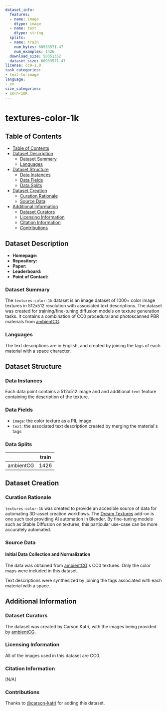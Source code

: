 ```yaml
---
dataset_info:
  features:
  - name: image
    dtype: image
  - name: text
    dtype: string
  splits:
  - name: train
    num_bytes: 60933571.47
    num_examples: 1426
  download_size: 58351352
  dataset_size: 60933571.47
license: cc0-1.0
task_categories:
- text-to-image
language:
- en
size_categories:
- 1K<n<10K
---
```


# textures-color-1k

## Table of Contents
- [Table of Contents](#table-of-contents)
- [Dataset Description](#dataset-description)
  - [Dataset Summary](#dataset-summary)
  - [Languages](#languages)
- [Dataset Structure](#dataset-structure)
  - [Data Instances](#data-instances)
  - [Data Fields](#data-fields)
  - [Data Splits](#data-splits)
- [Dataset Creation](#dataset-creation)
  - [Curation Rationale](#curation-rationale)
  - [Source Data](#source-data)
- [Additional Information](#additional-information)
  - [Dataset Curators](#dataset-curators)
  - [Licensing Information](#licensing-information)
  - [Citation Information](#citation-information)
  - [Contributions](#contributions)

## Dataset Description

- **Homepage:**
- **Repository:**
- **Paper:**
- **Leaderboard:**
- **Point of Contact:**

### Dataset Summary

The `textures-color-1k` dataset is an image dataset of 1000+ color image textures in 512x512 resolution with associated text descriptions.
The dataset was created for training/fine-tuning diffusion models on texture generation tasks.
It contains a combination of CC0 procedural and photoscanned PBR materials from [ambientCG](https://ambientcg.com/).

### Languages

The text descriptions are in English, and created by joining the tags of each material with a space character.

## Dataset Structure

### Data Instances

Each data point contains a 512x512 image and and additional `text` feature containing the description of the texture.

### Data Fields

* `image`: the color texture as a PIL image
* `text`: the associated text description created by merging the material's tags

### Data Splits

|    | train |
| -- | ----- |
| ambientCG | 1426 |

## Dataset Creation

### Curation Rationale

`textures-color-1k` was created to provide an accesible source of data for automating 3D-asset creation workflows.
The [Dream Textures](https://github.com/carson-katri/dream-textures) add-on is one such tool providing AI automation in Blender.
By fine-tuning models such as Stable Diffusion on textures, this particular use-case can be more accurately automated.

### Source Data

#### Initial Data Collection and Normalization

The data was obtained from [ambientCG](https://ambientcg.com/)'s CC0 textures. Only the color maps were included in this dataset.

Text descriptions were synthesized by joining the tags associated with each material with a space.

## Additional Information

### Dataset Curators

The dataset was created by Carson Katri, with the images being provided by [ambientCG](https://ambientcg.com/).

### Licensing Information

All of the images used in this dataset are CC0.

### Citation Information

[N/A]

### Contributions

Thanks to [@carson-katri](https://github.com/carson-katri) for adding this dataset.